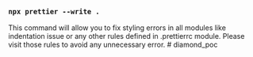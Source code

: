 ### `npx prettier --write .`

This command will allow you to fix styling errors in all modules like indentation issue or any other rules defined in .prettierrc module.
Please visit those rules to avoid any unnecessary error.
#   d i a m o n d _ p o c  
 